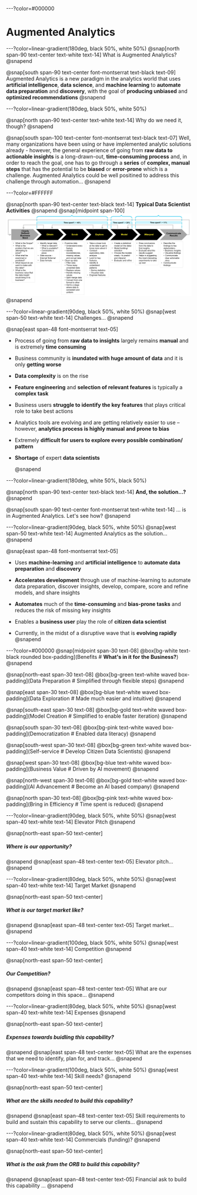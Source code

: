 ---?color=#000000
# Augmented Analytics

---?color=linear-gradient(180deg, black 50%, white 50%)
@snap[north span-90 text-center text-white text-14]
What is Augmented Analytics?
@snapend

@snap[south span-90 text-center font-montserrat text-black text-09]
Augmented Analytics is a new paradigm in the analytics world that uses **artificial intelligence**, **data science**, and **machine learning** to **automate data preparation** and **discovery**, with the goal of **producing unbiased** and **optimized recommendations**
@snapend

---?color=linear-gradient(180deg, black 50%, white 50%)

@snap[north span-90 text-center text-white text-14]
Why do we need it, though?
@snapend

@snap[south span-100 text-center font-montserrat text-black text-07]
Well, many organizations have been using or have implemented analytic solutions already - however, the general experience of going from **raw data to actionable insights** is a long-drawn-out, **time-consuming process** and, in order to reach the goal, one has to go through a **series** of **complex, manual steps** that has the potential to be **biased** or **error-prone** which is a challenge. Augmented Analytics could be well positined to address this challenge through automation...
@snapend

---?color=#FFFFFF

@snap[north span-90 text-center text-black text-14]
<b>Typical Data Scientist Activities</b>
@snapend
@snap[midpoint span-100]
![DataScientistActivities](assets/img/data-scientist-activities.png)
@snapend

---?color=linear-gradient(90deg, black 50%, white 50%)
@snap[west span-50 text-white text-14]
Challenges...
@snapend

@snap[east span-48 font-montserrat text-05]
- Process of going from **raw data to insights** largely remains **manual** and is extremely **time consuming**<p>
- Business community is **inundated with huge amount of data** and it is only **getting worse**<p>
- **Data complexity** is on the rise<p>
- **Feature engineering** and **selection of relevant features** is typically a **complex task**<p>
- Business users **struggle to identify the key features** that plays critical role to take best actions<p>
- Analytics tools are evolving and are getting relatively easier to use – however, **analytics process is highly manual and prone to bias**<p>
- Extremely **difficult for users to explore every possible combination/ pattern**<p>
- **Shortage** of expert **data scientists**<p>
@snapend
  
---?color=linear-gradient(180deg, white 50%, black 50%)

@snap[north span-90 text-center text-black text-14]
<b>And, the solution...?</b>
@snapend

@snap[south span-90 text-center font-montserrat text-white text-14]
... is in Augmented Analytics. Let's see how?
@snapend

---?color=linear-gradient(90deg, black 50%, white 50%)
@snap[west span-50 text-white text-14]
Augmented Analytics as the solution...
@snapend

@snap[east span-48 font-montserrat text-05]
- Uses **machine-learning** and **artificial intelligence** to **automate data preparation** and **discovery**<p>
- **Accelerates development** through use of machine-learning to automate data preparation, discover insights, develop, compare, score and refine models, and share insights<p>
- **Automates** much of the **time-consuming** and **bias-prone tasks** and reduces the risk of missing key insights<p>
- Enables a **business user** play the role of **citizen data scientist**<p>
- Currently, in the midst of a disruptive wave that is **evolving rapidly**
@snapend

---?color=#000000
@snap[midpoint span-30 text-08]
@box[bg-white text-black rounded box-padding](Benefits # <b>What's in it for the Business?</b>)
@snapend

@snap[north-east span-30 text-08]
@box[bg-green text-white waved box-padding](Data Preparation # Simplified through flexible steps)
@snapend

@snap[east span-30 text-08]
@box[bg-blue text-white waved box-padding](Data Exploration # Made much easier and intuitive)
@snapend

@snap[south-east span-30 text-08]
@box[bg-gold text-white waved box-padding](Model Creation # Simplified to enable faster iteration)
@snapend

@snap[south span-30 text-08]
@box[bg-pink text-white waved box-padding](Democratization # Enabled data literacy)
@snapend

@snap[south-west span-30 text-08]
@box[bg-green text-white waved box-padding](Self-service # Develop Citizen Data Scientists)
@snapend

@snap[west span-30 text-08]
@box[bg-blue text-white waved box-padding](Business Value # Driven by AI movement)
@snapend

@snap[north-west span-30 text-08]
@box[bg-gold text-white waved box-padding](AI Advancement # Become an AI based company)
@snapend

@snap[north span-30 text-08]
@box[bg-pink text-white waved box-padding](Bring in Efficiency # Time spent is reduced)
@snapend

---?color=linear-gradient(90deg, black 50%, white 50%)
@snap[west span-40 text-white text-14]
Elevator Pitch
@snapend

@snap[north-east span-50 text-center]
##### Where is our opportunity?
@snapend
@snap[east span-48 text-center text-05]
Elevator pitch...
@snapend

---?color=linear-gradient(80deg, black 50%, white 50%)
@snap[west span-40 text-white text-14]
Target Market
@snapend

@snap[north-east span-50 text-center]
##### What is our target market like?
@snapend
@snap[east span-48 text-center text-05]
Target market...
@snapend


---?color=linear-gradient(100deg, black 50%, white 50%)
@snap[west span-40 text-white text-14]
Competition
@snapend

@snap[north-east span-50 text-center]
##### Our Competition?
@snapend
@snap[east span-48 text-center text-05]
What are our competitors doing in this space...
@snapend

---?color=linear-gradient(80deg, black 50%, white 50%)
@snap[west span-40 text-white text-14]
Expenses
@snapend

@snap[north-east span-50 text-center]
##### Expenses towards buidling this capability?
@snapend
@snap[east span-48 text-center text-05]
What are the expenses that we need to identify, plan for, and track...
@snapend

---?color=linear-gradient(100deg, black 50%, white 50%)
@snap[west span-40 text-white text-14]
Skill needs?
@snapend

@snap[north-east span-50 text-center]
##### What are the skills needed to build this capability?
@snapend
@snap[east span-48 text-center text-05]
Skill requirements to build and sustain this capability to serve our clients...
@snapend

---?color=linear-gradient(80deg, black 50%, white 50%)
@snap[west span-40 text-white text-14]
Commercials (funding)?
@snapend

@snap[north-east span-50 text-center]
##### What is the ask from the ORB to build this capability?
@snapend
@snap[east span-48 text-center text-05]
Financial ask to build this capability ...
@snapend
